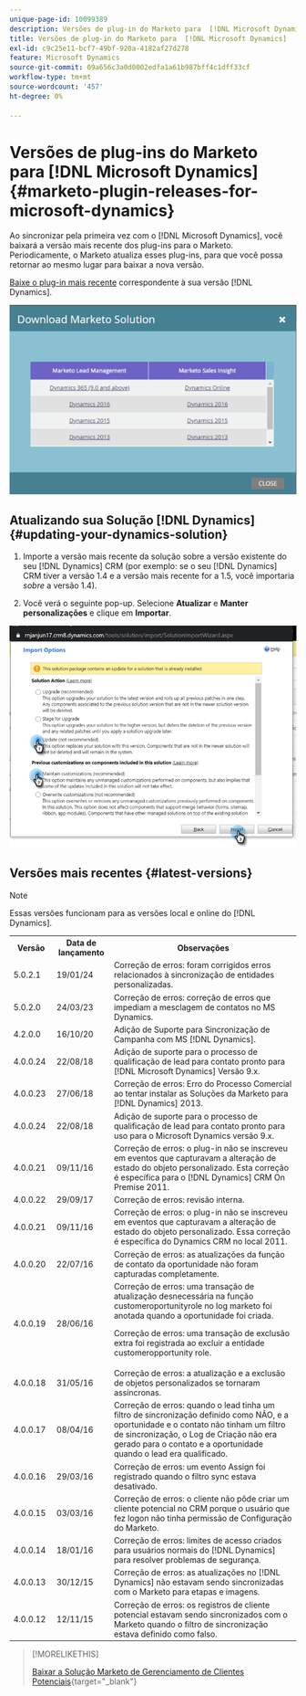 ```yaml
---
unique-page-id: 10099389
description: Versões de plug-in do Marketo para  [!DNL Microsoft Dynamics]  - Documentação do Marketo - Documentação do produto
title: Versões de plug-in do Marketo para  [!DNL Microsoft Dynamics]
exl-id: c9c25e11-bcf7-49bf-920a-4182af27d278
feature: Microsoft Dynamics
source-git-commit: 09a656c3a0d0002edfa1a61b987bff4c1dff33cf
workflow-type: tm+mt
source-wordcount: '457'
ht-degree: 0%

---
```


# Versões de plug-ins do Marketo para [!DNL Microsoft Dynamics] {#marketo-plugin-releases-for-microsoft-dynamics}

Ao sincronizar pela primeira vez com o [!DNL Microsoft Dynamics], você baixará a versão mais recente dos plug-ins para o Marketo. Periodicamente, o Marketo atualiza esses plug-ins, para que você possa retornar ao mesmo lugar para baixar a nova versão.

[Baixe o plug-in mais recente](/help/marketo/product-docs/crm-sync/microsoft-dynamics-sync/sync-setup/download-the-marketo-lead-management-solution.md) correspondente à sua versão [!DNL Dynamics].

![](assets/marketo-plugin-releases-for-microsoft-dynamics-1.png)

## Atualizando sua Solução [!DNL Dynamics] {#updating-your-dynamics-solution}

1. Importe a versão mais recente da solução sobre a versão existente do seu [!DNL Dynamics] CRM (por exemplo: se o seu [!DNL Dynamics] CRM tiver a versão 1.4 e a versão mais recente for a 1.5, você importaria _sobre_ a versão 1.4).

1. Você verá o seguinte pop-up. Selecione **Atualizar** e **Manter personalizações** e clique em **Importar**.

![](assets/marketo-plugin-releases-for-microsoft-dynamics-2.png)

## Versões mais recentes {#latest-versions}

>[!NOTE]
>
>Essas versões funcionam para as versões local e online do [!DNL Dynamics].

<table>
 <tbody>
  <tr>
   <th style="width:15%">Versão</th>
   <th style="width:20%">Data de lançamento</th>
   <th style="width:65%">Observações</th>
  </tr>
  <tr>
   <td>5.0.2.1</td>
   <td>19/01/24</td>
   <td>Correção de erros: foram corrigidos erros relacionados à sincronização de entidades personalizadas.</td>
  </tr>
  <tr>
   <td>5.0.2.0</td>
   <td>24/03/23</td>
   <td>Correção de erros: correção de erros que impediam a mesclagem de contatos no MS Dynamics.</td>
  </tr>
  <tr>
   <td colspan="1">4.2.0.0</td>
   <td colspan="1">16/10/20</td>
   <td colspan="1">Adição de Suporte para Sincronização de Campanha com MS [!DNL Dynamics].</td>
  </tr>
  <tr>
   <td colspan="1">4.0.0.24</td>
   <td colspan="1">22/08/18</td>
   <td colspan="1">Adição de suporte para o processo de qualificação de lead para contato pronto para [!DNL Microsoft Dynamics] Versão 9.x.</td>
  </tr>
  <tr>
   <td colspan="1">4.0.0.23</td>
   <td colspan="1">27/06/18</td>
   <td colspan="1">Correção de erros: Erro do Processo Comercial ao tentar instalar as Soluções da Marketo para [!DNL Dynamics] 2013.</td>
  </tr>
  <tr>
   <td>4.0.0.24</td>
   <td>22/08/18</td>
   <td>Adição de suporte para o processo de qualificação de lead para contato pronto para uso para o Microsoft Dynamics versão 9.x.</td>
  </tr>
  <tr>
   <td colspan="1"><p>4.0.0.21</p></td>
   <td colspan="1">09/11/16</td>
   <td colspan="1">Correção de erros: o plug-in não se inscreveu em eventos que capturavam a alteração de estado do objeto personalizado. Esta correção é específica para o [!DNL Dynamics] CRM On Premise 2011. </td>
  </tr>
  <tr>
   <td>4.0.0.22</td>
   <td>29/09/17</td>
   <td>Correção de erros: revisão interna.</td>
  </tr>
  <tr>
   <td><p>4.0.0.21</p></td>
   <td>09/11/16</td>
   <td>Correção de erros: o plug-in não se inscreveu em eventos que capturavam a alteração de estado do objeto personalizado. Essa correção é específica do Dynamics CRM no local 2011.</td>
  </tr>
  <tr>
   <td>4.0.0.20</td>
   <td>22/07/16</td>
   <td>Correção de erros: as atualizações da função de contato da oportunidade não foram capturadas completamente.</td>
  </tr>
  <tr>
   <td>4.0.0.19</td>
   <td>28/06/16</td>
   <td>Correção de erros: uma transação de atualização desnecessária na função customeroportunityrole no log marketo foi anotada quando a oportunidade foi criada.<p>Correção de erros: uma transação de exclusão extra foi registrada ao excluir a entidade customeropportunity role.</td>
  </tr>
  <tr>
   <td>4.0.0.18</td>
   <td>31/05/16</td>
   <td>Correção de erros: a atualização e a exclusão de objetos personalizados se tornaram assíncronas.</td>
  </tr>
  <tr>
   <td>4.0.0.17</td>
   <td>08/04/16</td>
   <td>Correção de erros: quando o lead tinha um filtro de sincronização definido como NÃO, e a oportunidade e o contato não tinham um filtro de sincronização, o Log de Criação não era gerado para o contato e a oportunidade quando o lead era qualificado.</td>
  </tr>
  <tr>
   <td>4.0.0.16</td>
   <td>29/03/16</td>
   <td>Correção de erros: um evento Assign foi registrado quando o filtro sync estava desativado.</td>
  </tr>
  <tr>
   <td>4.0.0.15</td>
   <td>03/03/16</td>
   <td>Correção de erros: o cliente não pôde criar um cliente potencial no CRM porque o usuário que fez logon não tinha permissão de Configuração do Marketo.</td>
  </tr>
  <tr>
   <td colspan="1">4.0.0.14</td>
   <td colspan="1">18/01/16</td>
   <td colspan="1">Correção de erros: limites de acesso criados para usuários normais do [!DNL Dynamics] para resolver problemas de segurança.</td>
  </tr>
  <tr>
   <td colspan="1">4.0.0.13</td>
   <td colspan="1">30/12/15</td>
   <td>Correção de erros: as atualizações no [!DNL Dynamics] não estavam sendo sincronizadas com o Marketo para etapas e imagens.</td>
  </tr>
  <tr>
   <td>4.0.0.12</td>
   <td>12/11/15</td>
   <td>Correção de erros: os registros de cliente potencial estavam sendo sincronizados com o Marketo quando o filtro de sincronização estava definido como falso.</td>
  </tr>
 </tbody>
</table>

>[!MORELIKETHIS]
>
>[Baixar a Solução Marketo de Gerenciamento de Clientes Potenciais](/help/marketo/product-docs/crm-sync/microsoft-dynamics-sync/sync-setup/download-the-marketo-lead-management-solution.md){target="_blank"}
